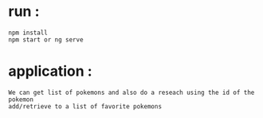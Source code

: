 # run : 
    npm install
    npm start or ng serve

# application : 
    We can get list of pokemons and also do a reseach using the id of the pokemon
    add/retrieve to a list of favorite pokemons
